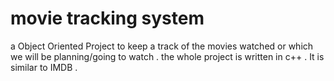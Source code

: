 # movie tracking system 
 a Object Oriented Project to keep a track of the movies watched or which we will be planning/going to watch . the whole project is written in c++ . It is similar to IMDB . 
